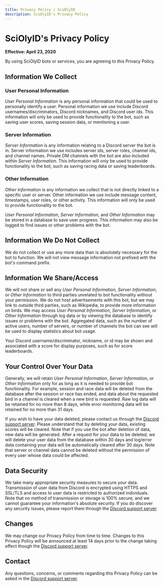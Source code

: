 ```yaml
---
title: Privacy Policy | SciOlyID
description: SciOlyID's Privacy Policy
---
```


<script context="module">
	export const prerender = true;
</script>

# SciOlyID's Privacy Policy

**Effective: April 23, 2020**

By using SciOlyID bots or services, you are agreeing to this Privacy Policy.

## Information We Collect

### User Personal Information

_User Personal Information_ is any personal information that could be used to personally identify a user. Personal information we use include Discord usernames/discriminators, Discord nicknames, and Discord user ids. This information will only be used to provide functionality to the bot, such as saving user scores, saving session data, or mentioning a user.

### Server Information

_Server Information_ is any information relating to a Discord server the bot is in. Server information we use includes server ids, server roles, channel ids, and channel names. Private DM channels with the bot are also included within _Server Information_. This information will only be used to provide functionality to the bot, such as saving racing data or saving leaderboards.

### Other Information

_Other Information_ is any information we collect that is not directly linked to a specific user or server. Other information we use include message content, timestamps, user roles, or other activity. This information will only be used to provide functionality to the bot.

_User Personal Information_, _Server Information_, and _Other Information_ may be stored in a database to save user progress. This information may also be logged to find issues or other problems with the bot.

## Information We Do Not Collect

We do not collect or use any more data than is absolutely necessary for the bot to function. We will not view message information not prefixed with the bot's command prefix.

## Information We Share/Access

We will not share or sell any _User Personal Information_, _Server Information_, or _Other Information_ to third parties unrelated to bot functionality without your permission. We do not host advertisements with this bot, but we may link to outside third parties, such as Wikipedia, to provide more information on birds. We may access _User Personal Information_, _Server Information_, or _Other Information_ through log data or by viewing the database to identify issues or problems with the bot. Aggregated data, such as the number of active users, number of servers, or number of channels the bot can see will be used to display statistics about bot usage.

Your Discord username/discriminator, nickname, or id may be shown and associated with a score for display purposes, such as for score leaderboards.

## Your Control Over Your Data

Generally, we will retain _User Personal Information_, _Server Information_, or _Other Information_ only for as long as it is needed to provide bot functionality. For example, session and race data will be deleted from the database after the session or race has ended, and data about the requested bird in a channel is cleared when a new bird is requested. Raw log data will be retained for no more than 8 days, while error monitoring data will be retained for no more than 31 days.

If you wish to have your data deleted, please contact us through the [Discord support server][server link]. Please understand that by deleting your data, existing scores will be cleared. Note that if you use the bot after deletion of data, new data will be generated. After a request for your data to be deleted, we will delete your user data from the database within 30 days and log/error data containing your data will be automatically cleared after 30 days. Note that server or channel data cannot be deleted without the permission of every user whose data could be affected.

## Data Security

We take many appropriate security measures to secure your data. Transmission of user data from Discord is encrypted using HTTPS and SSL/TLS and access to user data is restricted to authorized individuals. Note that no method of transmission or storage is 100% secure, and we cannot guarantee your information's absolute security. If you do discover any security issues, please report them through the [Discord support server][server link].

## Changes

We may change our Privacy Policy from time to time. Changes to this Privacy Policy will be announced at least 14 days prior to the change taking effect though the [Discord support server][server link].

## Contact

Any questions, concerns, or comments regarding this Privacy Policy can be asked in the [Discord support server][server link].

[server link]: /server/
